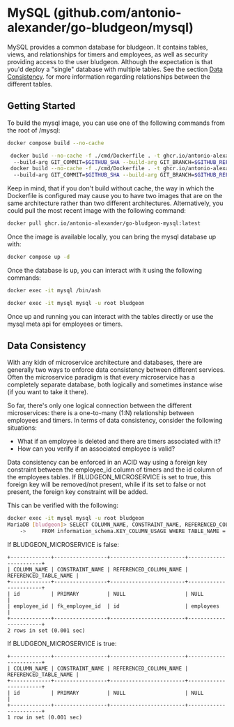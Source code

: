 # MySQL (github.com/antonio-alexander/go-bludgeon/mysql)

MySQL provides a common database for bludgeon. It contains tables, views, and relationships for timers and employees, as well as security providing access to the user bludgeon. Although the expectation is that you'd deploy a "single" database with multiple tables. See the section [Data Consistency](#data-consistency). for more information regarding relationships between the different tables.

## Getting Started

To build the mysql image, you can use one of the following commands from the root of /mysql:

```sh
docker compose build --no-cache
```

```sh
 docker build --no-cache -f ./cmd/Dockerfile . -t ghcr.io/antonio-alexander/go-bludgeon-mysql:amd64_latest
  --build-arg GIT_COMMIT=$GITHUB_SHA --build-arg GIT_BRANCH=$GITHUB_REF --build-arg PLATFORM=linux/amd64
 docker build --no-cache -f ./cmd/Dockerfile . -t ghcr.io/antonio-alexander/go-bludgeon-mysql:armv7_latest
  --build-arg GIT_COMMIT=$GITHUB_SHA --build-arg GIT_BRANCH=$GITHUB_REF --build-arg PLATFORM=linux/amd64
```

Keep in mind, that if you don't build without cache, the way in which the Dockerfile is configured may cause you to have two images that are on the same architecture rather than two different architectures. Alternatively, you could pull the most recent image with the following command:

```sh
docker pull ghcr.io/antonio-alexander/go-bludgeon-mysql:latest
```

Once the image is available locally, you can bring the mysql database up with:

```sh
docker compose up -d
```

Once the database is up, you can interact with it using the following commands:

```sh
docker exec -it mysql /bin/ash
```

```sh
docker exec -it mysql mysql -u root bludgeon
```

Once up and running you can interact with the tables directly or use the mysql meta api for employees or timers.

## Data Consistency

With any kidn of microservice architecture and databases, there are generally two ways to enforce data consistency between different services. Often the microservice paradigm is that every microservice has a completely separate database, both logically and sometimes instance wise (if you want to take it there).

So far, there's only one logical connection between the different microservices: there is a one-to-many (1:N) relationship between employees and timers. In terms of data consistency, consider the following situations:

- What if an employee is deleted and there are timers associated with it?
- How can you verify if an associated employee is valid?

Data consistency can be enforced in an ACID way using a foreign key constraint between the employee_id column of timers and the id column of the employees tables. If BLUDGEON_MICROSERVICE is set to true, this foreign key will be removed/not present, while if its set to false or not present, the foreign key constraint will be added.

This can be verified with the following:

```sh
docker exec -it mysql mysql -u root bludgeon
MariaDB [bludgeon]> SELECT COLUMN_NAME, CONSTRAINT_NAME, REFERENCED_COLUMN_NAME, REFERENCED_TABLE_NAME
    ->     FROM information_schema.KEY_COLUMN_USAGE WHERE TABLE_NAME = 'timers'; 
```

If BLUDGEON_MICROSERVICE is false:

```log
+-------------+-----------------+------------------------+-----------------------+
| COLUMN_NAME | CONSTRAINT_NAME | REFERENCED_COLUMN_NAME | REFERENCED_TABLE_NAME |
+-------------+-----------------+------------------------+-----------------------+
| id          | PRIMARY         | NULL                   | NULL                  |
| employee_id | fk_employee_id  | id                     | employees             |
+-------------+-----------------+------------------------+-----------------------+
2 rows in set (0.001 sec)
```

If BLUDGEON_MICROSERVICE is true:

```log
+-------------+-----------------+------------------------+-----------------------+
| COLUMN_NAME | CONSTRAINT_NAME | REFERENCED_COLUMN_NAME | REFERENCED_TABLE_NAME |
+-------------+-----------------+------------------------+-----------------------+
| id          | PRIMARY         | NULL                   | NULL                  |
+-------------+-----------------+------------------------+-----------------------+
1 row in set (0.001 sec)
```
